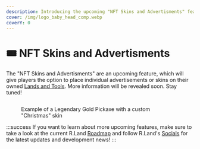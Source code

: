 ```yaml
---
description: Introducing the upcoming "NFT Skins and Advertisments" feature!
cover: /img/logo_baby_head_comp.webp
coverY: 0
---
```


# 🎟 NFT Skins and Advertisments

The "NFT Skins and Advertisments" are an upcoming feature, which will give players the option to place individual advertisements or skins on their owned [Lands and Tools](/nfts/lands-and-tools). More information will be revealed soon. Stay tuned!

<figure><img src="/img/christmas axe.webp" alt="" /><figcaption><p>Example of a Legendary Gold Pickaxe with a custom "Christmas" skin</p></figcaption></figure>

:::success
If you want to learn about more upcoming features, make sure to take a look at the current R.Land [Roadmap](roadmap.md) and follow R.Land's [Socials](/community/socials) for the latest updates and development news!
:::
